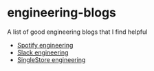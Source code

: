 # engineering-blogs
A list of good engineering blogs that I find helpful

- [Spotify engineering](https://engineering.atspotify.com)
- [Slack engineering](https://slack.engineering)
- [SingleStore engineering](https://www.singlestore.com/blog/category/engineering/)
